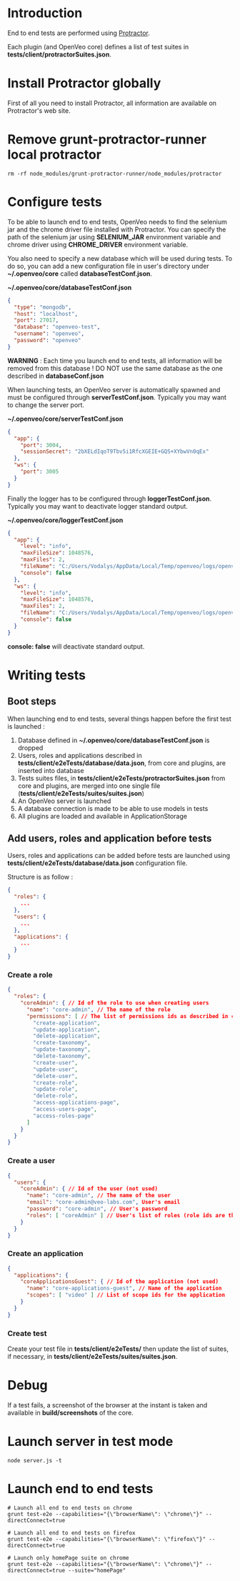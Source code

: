 # Introduction

End to end tests are performed using [Protractor](http://www.protractortest.org/).

Each plugin (and OpenVeo core) defines a list of test suites in **tests/client/protractorSuites.json**.

# Install Protractor globally

First of all you need to install Protractor, all information are available on Protractor's web site.

# Remove grunt-protractor-runner local protractor

    rm -rf node_modules/grunt-protractor-runner/node_modules/protractor

# Configure tests

To be able to launch end to end tests, OpenVeo needs to find the selenium jar and the chrome driver file installed with Protractor.
You can specify the path of the selenium jar using **SELENIUM_JAR** environment variable and chrome driver using **CHROME_DRIVER** environment variable.

You also need to specify a new database which will be used during tests. To do so, you can add a new configuration file in user's directory under **~/.openveo/core** called **databaseTestConf.json**.

**~/.openveo/core/databaseTestConf.json**

```json
{
  "type": "mongodb",
  "host": "localhost",
  "port": 27017,
  "database": "openveo-test",
  "username": "openveo",
  "password": "openveo"
}
```

**WARNING** : Each time you launch end to end tests, all information will be removed from this database ! DO NOT use the same database as the one described in **databaseConf.json**

When launching tests, an OpenVeo server is automatically spawned and must be configured through **serverTestConf.json**. Typically you may want to change the server port.

**~/.openveo/core/serverTestConf.json**

```json
{
  "app": {
    "port": 3004,
    "sessionSecret": "2bXELdIqoT9Tbv5i1RfcXGEIE+GQS+XYbwVn0qEx"
  },
  "ws": {
    "port": 3005
  }
}
```

Finally the logger has to be configured through **loggerTestConf.json**. Typically you may want to deactivate logger standard output.

**~/.openveo/core/loggerTestConf.json**

```json
{
  "app": {
    "level": "info",
    "maxFileSize": 1048576,
    "maxFiles": 2,
    "fileName": "C:/Users/Vodalys/AppData/Local/Temp/openveo/logs/openveo.log",
    "console": false
  },
  "ws": {
    "level": "info",
    "maxFileSize": 1048576,
    "maxFiles": 2,
    "fileName": "C:/Users/Vodalys/AppData/Local/Temp/openveo/logs/openveo-ws.log",
    "console": false
  }
}
```

**console: false** will deactivate standard output.

# Writing tests

## Boot steps

When launching end to end tests, several things happen before the first test is launched :

1. Database defined in **~/.openveo/core/databaseTestConf.json** is dropped
2. Users, roles and applications described in **tests/client/e2eTests/database/data.json**, from core and plugins, are inserted into database
3. Tests suites files, in **tests/client/e2eTests/protractorSuites.json** from core and plugins, are merged into one single file (**tests/client/e2eTests/suites/suites.json**)
4. An OpenVeo server is launched
5. A database connection is made to be able to use models in tests
6. All plugins are loaded and available in ApplicationStorage

## Add users, roles and application before tests

Users, roles and applications can be added before tests are launched using **tests/client/e2eTests/database/data.json** configuration file.

Structure is as follow :

```json
{
  "roles": {
    ...
  },
  "users": {
    ...
  },
  "applications": {
    ...
  }
}
```

### Create a role

```json
{
  "roles": {
    "coreAdmin": { // Id of the role to use when creating users
      "name": "core-admin", // The name of the role
      "permissions": [ // The list of permissions ids as described in conf.js file
        "create-application",
        "update-application",
        "delete-application",
        "create-taxonomy",
        "update-taxonomy",
        "delete-taxonomy",
        "create-user",
        "update-user",
        "delete-user",
        "create-role",
        "update-role",
        "delete-role",
        "access-applications-page",
        "access-users-page",
        "access-roles-page"
      ]
    }
  }
}
```

### Create a user

```json
{
  "users": {
    "coreAdmin": { // Id of the user (not used)
      "name": "core-admin", // The name of the user
      "email": "core-admin@veo-labs.com", User's email
      "password": "core-admin", // User's password
      "roles": [ "coreAdmin" ] // User's list of roles (role ids are the one described in the same file)
    }
  }
}
```

### Create an application

```json
{
  "applications": {
    "coreApplicationsGuest": { // Id of the application (not used)
      "name": "core-applications-guest", // Name of the application
      "scopes": [ "video" ] // List of scope ids for the application
    }
  }
}
```

### Create test

Create your test file in **tests/client/e2eTests/** then update the list of suites, if necessary, in  **tests/client/e2eTests/suites/suites.json**.

# Debug

If a test fails, a screenshot of the browser at the instant is taken and available in **build/screenshots** of the core.

# Launch server in test mode

    node server.js -t

# Launch end to end tests

    # Launch all end to end tests on chrome
    grunt test-e2e --capabilities="{\"browserName\": \"chrome\"}" --directConnect=true

    # Launch all end to end tests on firefox
    grunt test-e2e --capabilities="{\"browserName\": \"firefox\"}" --directConnect=true

    # Launch only homePage suite on chrome
    grunt test-e2e --capabilities="{\"browserName\": \"chrome\"}" --directConnect=true --suite="homePage"